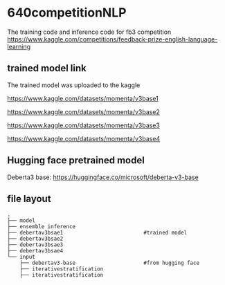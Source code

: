 # 640competitionNLP
The training code and inference code for fb3 competition https://www.kaggle.com/competitions/feedback-prize-english-language-learning

## trained model link
The trained model was uploaded to the kaggle

https://www.kaggle.com/datasets/momenta/v3base1 

https://www.kaggle.com/datasets/momenta/v3base2

https://www.kaggle.com/datasets/momenta/v3base3

https://www.kaggle.com/datasets/momenta/v3base4

## Hugging face pretrained model

Deberta3 base: https://huggingface.co/microsoft/deberta-v3-base

## file layout

    .
    ├── model
    ├── ensemble inference
    ├── debertav3bsae1                          #trained model 
    ├── debertav3bsae2
    ├── debertav3bsae3
    ├── debertav3bsae4
    └── input
        ├── debertav3-base                      #from hugging face 
        ├── iterativestratification
        ├── iterativestratification
